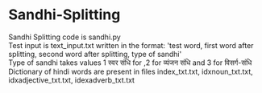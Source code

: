 # Sandhi-Splitting
Sandhi Splitting code is sandhi.py
<br/>
Test input is text_input.txt written in the format: 'test word, first word after splitting, second word after splitting, type of sandhi'
<br/>
  Type of sandhi takes values 1 स्वर संधि for ,2 for व्यंजन संधि and 3 for विसर्ग-संधि
<br/>
Dictionary of hindi words are present in files index_txt.txt, idxnoun_txt.txt, idxadjective_txt.txt, idexadverb_txt.txt
